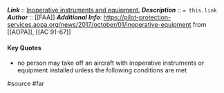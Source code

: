 ***Link***      :: [Inoperative instruments and equipment.](https://www.ecfr.gov/current/title-14/section-91.213)
***Description***      :: `= this.link`
***Author*** :: [[FAA]]
***Additional Info***: https://pilot-protection-services.aopa.org/news/2017/october/01/inoperative-equipment from [[AOPA]], [[AC 91-67]]

#### Key Quotes
* no person may take off an aircraft with inoperative instruments or equipment installed unless the following conditions are met

#source #far
